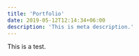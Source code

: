 ```yaml
---
title: 'Portfolio'
date: 2019-05-12T12:14:34+06:00
description: 'This is meta description.'
---
```


This is a test.
